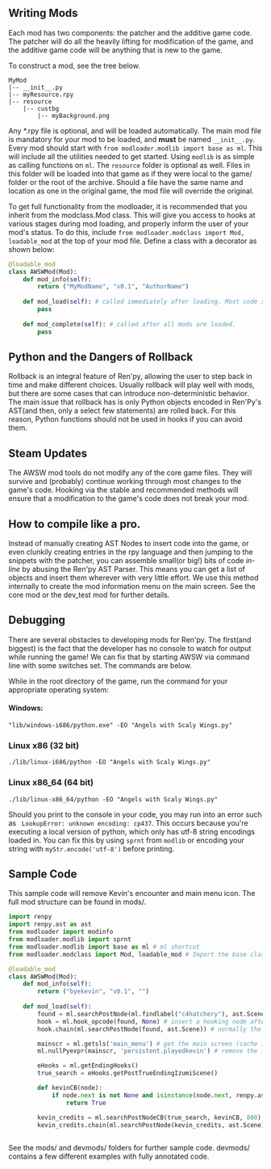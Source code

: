 ## Writing Mods

Each mod has two components: the patcher and the additive game code. The patcher will do all the heavily lifting for modification of the game, and the additive game code will be anything that is new to the game. 

To construct a mod, see the tree below.
```
MyMod
|-- __init__.py
|-- myResource.rpy
|-- resource
    |-- custbg
        |-- myBackground.png
```

Any \*.rpy file is optional, and will be loaded automatically. The main mod file is mandatory for your mod to be loaded, and **must** be named ```__init__.py```. Every mod should start with ```from modloader.modlib import base as ml```. This will include all the utilities needed to get started. Using ```modlib``` is as simple as calling functions on ```ml```. The ```resource``` folder is optional as well. Files in this folder will be loaded into that game as if they were local to the game/ folder or the root of the archive. Should a file have the same name and location as one in the original game, the mod file will override the original.

To get full functionality from the modloader, it is recommended that you inherit from the modclass.Mod class. This will give you access to hooks at various stages during mod loading, and properly inform the user of your mod's status. To do this, include ```from modloader.modclass import Mod, loadable_mod``` at the top of your mod file. Define a class with a decorator as shown below:
```python
@loadable_mod
class AWSWMod(Mod):
    def mod_info(self):
        return ("MyModName", "v0.1", "AuthorName")
        
    def mod_load(self): # called immediately after loading. Most code should go here. 
        pass
        
    def mod_complete(self): # called after all mods are loaded. 
        pass
```

## Python and the Dangers of Rollback
Rollback is an integral feature of Ren'py, allowing the user to step back in time and make different choices. Usually rollback will play well with mods, but there are some cases that can introduce non-deterministic behavior. The main issue that rollback has is only Python objects encoded in Ren'Py's AST(and then, only a select few statements) are rolled back. For this reason, Python functions should not be used in hooks if you can avoid them. 

## Steam Updates
The AWSW mod tools do not modify any of the core game files. They will survive and (probably) continue working through most changes to the game's code. Hooking via the stable and recommended methods will ensure that a modification to the game's code does not break your mod. 

## How to compile like a pro. 
Instead of manually creating AST Nodes to insert code into the game, or even clunkily creating entries in the rpy language and then jumping to the snippets with the patcher, you can assemble small(or big!) bits of code *in-line* by abusing the Ren'py AST Parser. This means you can get a list of objects and insert them wherever with very little effort. We use this method internally to create the mod information menu on the main screen. See the core mod or the dev_test mod for further details. 

## Debugging
There are several obstacles to developing mods for Ren'py. The first(and biggest) is the fact that the developer has no console to watch for output while running the game! We can fix that by starting AWSW via command line with some switches set. The commands are below.

While in the root directory of the game, run the command for your appropriate operating system:
#### Windows:
```
"lib/windows-i686/python.exe" -EO "Angels with Scaly Wings.py"
```
### Linux x86 (32 bit)
```
./lib/linux-i686/python -EO "Angels with Scaly Wings.py"
```
### Linux x86_64 (64 bit)
```
./lib/linux-x86_64/python -EO "Angels with Scaly Wings.py"
```

Should you print to the console in your code, you may run into an error such as ``` LookupError: unknown encoding: cp437```. This occurs because you're executing a local version of python, which only has utf-8 string encodings loaded in. You can fix this by using ```sprnt``` from ```modlib``` or encoding your string with ```myStr.encode('utf-8')``` before printing. 


## Sample Code

This sample code will remove Kevin's encounter and main menu icon. The full mod structure can be found in mods/. 

```python
import renpy
import renpy.ast as ast
from modloader import modinfo
from modloader.modlib import sprnt
from modloader.modlib import base as ml # ml shortcut 
from modloader.modclass import Mod, loadable_mod # Import the base class and the decorator

@loadable_mod
class AWSWMod(Mod):
    def mod_info(self):
        return ("byekevin", "v0.1", "")
        
    def mod_load(self):
        found = ml.searchPostNode(ml.findlabel("c4hatchery"), ast.Scene, 20) # search max of 20 nodes after c4hatchery label, look for the first scene initialization (which happens to be one opcode away, for now) 
        hook = ml.hook_opcode(found, None) # insert a hooking node after scene, but before the narrator's say statement
        hook.chain(ml.searchPostNode(found, ast.Scene)) # normally the hooking node would point back to the dialogue. Skip all the way to the next scene instead. 

        mainscr = ml.getsls('main_menu') # get the main screen (cache is disabled)
        ml.nullPyexpr(mainscr, 'persistent.playedkevin') # remove the if block

        eHooks = ml.getEndingHooks()
        true_search = eHooks.getPostTrueEndingIzumiScene()

        def kevinCB(node):
            if node.next is not None and isinstance(node.next, renpy.ast.Show) and node.next.imspec[0][0] == 'meetingkevin': # imspec is part of the image ID in show opcodes.
                return True

        kevin_credits = ml.searchPostNodeCB(true_search, kevinCB, 800) # search for a node using the kevinCB callback. 
        kevin_credits.chain(ml.searchPostNode(kevin_credits, ast.Scene)) # Show and with are separate instructions.
        
```
See the mods/ and devmods/ folders for further sample code. devmods/ contains a few different examples with fully annotated code. 

